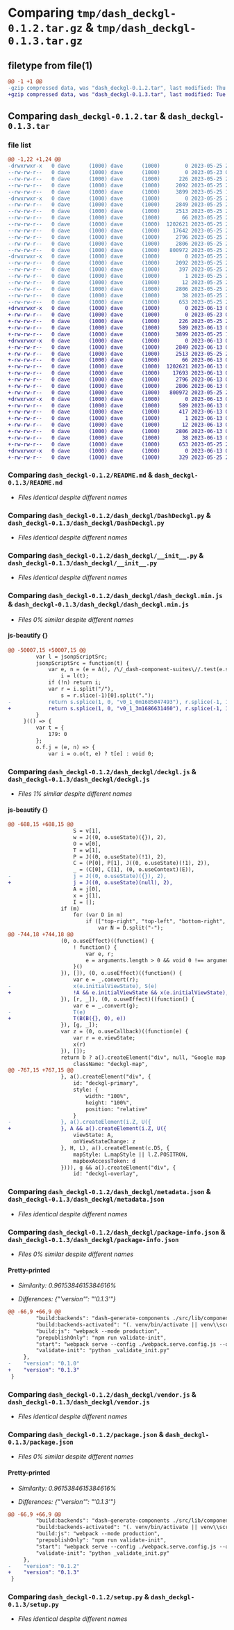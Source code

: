 # Comparing `tmp/dash_deckgl-0.1.2.tar.gz` & `tmp/dash_deckgl-0.1.3.tar.gz`

## filetype from file(1)

```diff
@@ -1 +1 @@
-gzip compressed data, was "dash_deckgl-0.1.2.tar", last modified: Thu May 25 21:05:45 2023, max compression
+gzip compressed data, was "dash_deckgl-0.1.3.tar", last modified: Tue Jun 13 04:46:09 2023, max compression
```

## Comparing `dash_deckgl-0.1.2.tar` & `dash_deckgl-0.1.3.tar`

### file list

```diff
@@ -1,22 +1,24 @@
-drwxrwxr-x   0 dave      (1000) dave      (1000)        0 2023-05-25 21:05:45.953740 dash_deckgl-0.1.2/
--rw-rw-r--   0 dave      (1000) dave      (1000)        0 2023-05-23 00:50:44.000000 dash_deckgl-0.1.2/LICENSE
--rw-rw-r--   0 dave      (1000) dave      (1000)      226 2023-05-25 20:46:42.000000 dash_deckgl-0.1.2/MANIFEST.in
--rw-rw-r--   0 dave      (1000) dave      (1000)     2092 2023-05-25 21:05:45.953740 dash_deckgl-0.1.2/PKG-INFO
--rw-rw-r--   0 dave      (1000) dave      (1000)     3899 2023-05-25 19:30:16.000000 dash_deckgl-0.1.2/README.md
-drwxrwxr-x   0 dave      (1000) dave      (1000)        0 2023-05-25 21:05:45.949741 dash_deckgl-0.1.2/dash_deckgl/
--rw-rw-r--   0 dave      (1000) dave      (1000)     2849 2023-05-25 20:45:14.000000 dash_deckgl-0.1.2/dash_deckgl/DashDeckgl.py
--rw-rw-r--   0 dave      (1000) dave      (1000)     2513 2023-05-25 20:45:04.000000 dash_deckgl-0.1.2/dash_deckgl/__init__.py
--rw-rw-r--   0 dave      (1000) dave      (1000)       66 2023-05-25 20:45:14.000000 dash_deckgl-0.1.2/dash_deckgl/_imports_.py
--rw-rw-r--   0 dave      (1000) dave      (1000)  1202621 2023-05-25 20:45:12.000000 dash_deckgl-0.1.2/dash_deckgl/dash_deckgl.min.js
--rw-rw-r--   0 dave      (1000) dave      (1000)    17642 2023-05-25 20:45:12.000000 dash_deckgl-0.1.2/dash_deckgl/deckgl.js
--rw-rw-r--   0 dave      (1000) dave      (1000)     2796 2023-05-25 20:45:14.000000 dash_deckgl-0.1.2/dash_deckgl/metadata.json
--rw-rw-r--   0 dave      (1000) dave      (1000)     2806 2023-05-25 20:45:13.000000 dash_deckgl-0.1.2/dash_deckgl/package-info.json
--rw-rw-r--   0 dave      (1000) dave      (1000)   800972 2023-05-25 20:45:12.000000 dash_deckgl-0.1.2/dash_deckgl/vendor.js
-drwxrwxr-x   0 dave      (1000) dave      (1000)        0 2023-05-25 21:05:45.953740 dash_deckgl-0.1.2/dash_deckgl.egg-info/
--rw-rw-r--   0 dave      (1000) dave      (1000)     2092 2023-05-25 21:05:45.000000 dash_deckgl-0.1.2/dash_deckgl.egg-info/PKG-INFO
--rw-rw-r--   0 dave      (1000) dave      (1000)      397 2023-05-25 21:05:45.000000 dash_deckgl-0.1.2/dash_deckgl.egg-info/SOURCES.txt
--rw-rw-r--   0 dave      (1000) dave      (1000)        1 2023-05-25 21:05:45.000000 dash_deckgl-0.1.2/dash_deckgl.egg-info/dependency_links.txt
--rw-rw-r--   0 dave      (1000) dave      (1000)       12 2023-05-25 21:05:45.000000 dash_deckgl-0.1.2/dash_deckgl.egg-info/top_level.txt
--rw-rw-r--   0 dave      (1000) dave      (1000)     2806 2023-05-25 21:05:37.000000 dash_deckgl-0.1.2/package.json
--rw-rw-r--   0 dave      (1000) dave      (1000)       38 2023-05-25 21:05:45.953740 dash_deckgl-0.1.2/setup.cfg
--rw-rw-r--   0 dave      (1000) dave      (1000)      653 2023-05-25 20:56:07.000000 dash_deckgl-0.1.2/setup.py
+drwxrwxr-x   0 dave      (1000) dave      (1000)        0 2023-06-13 04:46:09.984181 dash_deckgl-0.1.3/
+-rw-rw-r--   0 dave      (1000) dave      (1000)        0 2023-05-23 00:50:44.000000 dash_deckgl-0.1.3/LICENSE
+-rw-rw-r--   0 dave      (1000) dave      (1000)      226 2023-05-25 20:46:42.000000 dash_deckgl-0.1.3/MANIFEST.in
+-rw-rw-r--   0 dave      (1000) dave      (1000)      589 2023-06-13 04:46:09.984181 dash_deckgl-0.1.3/PKG-INFO
+-rw-rw-r--   0 dave      (1000) dave      (1000)     3899 2023-05-25 19:30:16.000000 dash_deckgl-0.1.3/README.md
+drwxrwxr-x   0 dave      (1000) dave      (1000)        0 2023-06-13 04:46:09.980181 dash_deckgl-0.1.3/dash_deckgl/
+-rw-rw-r--   0 dave      (1000) dave      (1000)     2849 2023-06-13 04:37:29.000000 dash_deckgl-0.1.3/dash_deckgl/DashDeckgl.py
+-rw-rw-r--   0 dave      (1000) dave      (1000)     2513 2023-05-25 20:45:04.000000 dash_deckgl-0.1.3/dash_deckgl/__init__.py
+-rw-rw-r--   0 dave      (1000) dave      (1000)       66 2023-06-13 04:37:29.000000 dash_deckgl-0.1.3/dash_deckgl/_imports_.py
+-rw-rw-r--   0 dave      (1000) dave      (1000)  1202621 2023-06-13 04:44:39.000000 dash_deckgl-0.1.3/dash_deckgl/dash_deckgl.min.js
+-rw-rw-r--   0 dave      (1000) dave      (1000)    17693 2023-06-13 04:44:39.000000 dash_deckgl-0.1.3/dash_deckgl/deckgl.js
+-rw-rw-r--   0 dave      (1000) dave      (1000)     2796 2023-06-13 04:37:29.000000 dash_deckgl-0.1.3/dash_deckgl/metadata.json
+-rw-rw-r--   0 dave      (1000) dave      (1000)     2806 2023-06-13 04:37:29.000000 dash_deckgl-0.1.3/dash_deckgl/package-info.json
+-rw-rw-r--   0 dave      (1000) dave      (1000)   800972 2023-05-25 20:45:12.000000 dash_deckgl-0.1.3/dash_deckgl/vendor.js
+drwxrwxr-x   0 dave      (1000) dave      (1000)        0 2023-06-13 04:46:09.984181 dash_deckgl-0.1.3/dash_deckgl.egg-info/
+-rw-rw-r--   0 dave      (1000) dave      (1000)      589 2023-06-13 04:46:09.000000 dash_deckgl-0.1.3/dash_deckgl.egg-info/PKG-INFO
+-rw-rw-r--   0 dave      (1000) dave      (1000)      417 2023-06-13 04:46:09.000000 dash_deckgl-0.1.3/dash_deckgl.egg-info/SOURCES.txt
+-rw-rw-r--   0 dave      (1000) dave      (1000)        1 2023-06-13 04:46:09.000000 dash_deckgl-0.1.3/dash_deckgl.egg-info/dependency_links.txt
+-rw-rw-r--   0 dave      (1000) dave      (1000)       12 2023-06-13 04:46:09.000000 dash_deckgl-0.1.3/dash_deckgl.egg-info/top_level.txt
+-rw-rw-r--   0 dave      (1000) dave      (1000)     2806 2023-06-13 04:19:09.000000 dash_deckgl-0.1.3/package.json
+-rw-rw-r--   0 dave      (1000) dave      (1000)       38 2023-06-13 04:46:09.984181 dash_deckgl-0.1.3/setup.cfg
+-rw-rw-r--   0 dave      (1000) dave      (1000)      653 2023-05-25 20:56:07.000000 dash_deckgl-0.1.3/setup.py
+drwxrwxr-x   0 dave      (1000) dave      (1000)        0 2023-06-13 04:46:09.984181 dash_deckgl-0.1.3/tests/
+-rw-rw-r--   0 dave      (1000) dave      (1000)      329 2023-05-25 21:17:05.000000 dash_deckgl-0.1.3/tests/test_usage.py
```

### Comparing `dash_deckgl-0.1.2/README.md` & `dash_deckgl-0.1.3/README.md`

 * *Files identical despite different names*

### Comparing `dash_deckgl-0.1.2/dash_deckgl/DashDeckgl.py` & `dash_deckgl-0.1.3/dash_deckgl/DashDeckgl.py`

 * *Files identical despite different names*

### Comparing `dash_deckgl-0.1.2/dash_deckgl/__init__.py` & `dash_deckgl-0.1.3/dash_deckgl/__init__.py`

 * *Files identical despite different names*

### Comparing `dash_deckgl-0.1.2/dash_deckgl/dash_deckgl.min.js` & `dash_deckgl-0.1.3/dash_deckgl/dash_deckgl.min.js`

 * *Files 0% similar despite different names*

#### js-beautify {}

```diff
@@ -50007,15 +50007,15 @@
         var l = jsonpScriptSrc;
         jsonpScriptSrc = function(t) {
             var e, n = (e = A(), /\/_dash-component-suites\//.test(e.src)),
                 i = l(t);
             if (!n) return i;
             var r = i.split("/"),
                 s = r.slice(-1)[0].split(".");
-            return s.splice(1, 0, "v0_1_0m1685047493"), r.splice(-1, 1, s.join(".")), r.join("/")
+            return s.splice(1, 0, "v0_1_3m1686631460"), r.splice(-1, 1, s.join(".")), r.join("/")
         }
     }(() => {
         var t = {
             179: 0
         };
         o.f.j = (e, n) => {
             var i = o.o(t, e) ? t[e] : void 0;
```

### Comparing `dash_deckgl-0.1.2/dash_deckgl/deckgl.js` & `dash_deckgl-0.1.3/dash_deckgl/deckgl.js`

 * *Files 1% similar despite different names*

#### js-beautify {}

```diff
@@ -688,15 +688,15 @@
                     S = v[1],
                     w = J((0, o.useState)({}), 2),
                     O = w[0],
                     T = w[1],
                     P = J((0, o.useState)(!1), 2),
                     C = (P[0], P[1], J((0, o.useState)(!1), 2)),
                     _ = (C[0], C[1], (0, o.useContext)(E)),
-                    j = J((0, o.useState)({}), 2),
+                    j = J((0, o.useState)(null), 2),
                     A = j[0],
                     x = j[1],
                     I = [];
                 if (m)
                     for (var D in m)
                         if (["top-right", "top-left", "bottom-right", "bottom-left"].includes(D)) {
                             var N = D.split("-");
@@ -744,18 +744,18 @@
                 (0, o.useEffect)((function() {
                     ! function() {
                         var e, r;
                         e = arguments.length > 0 && void 0 !== arguments[0] ? arguments[0] : "https://api.tiles.mapbox.com/mapbox-gl-js/v1.13.2/mapbox-gl.css", (r = document.createElement("link")).type = "text/css", r.rel = "stylesheet", r.href = e, document.getElementsByTagName("head")[0].appendChild(r)
                     }()
                 }), []), (0, o.useEffect)((function() {
                     var e = _.convert(r);
-                    x(e.initialViewState), S(e)
+                    !A && e.initialViewState && x(e.initialViewState), S(B(B({}, L), e))
                 }), [r, _]), (0, o.useEffect)((function() {
                     var e = _.convert(g);
-                    T(e)
+                    T(B(B({}, O), e))
                 }), [g, _]);
                 var z = (0, o.useCallback)((function(e) {
                     var r = e.viewState;
                     x(r)
                 }), []);
                 return b ? a().createElement("div", null, "Google map overlays not supported") : a().createElement("div", {
                     className: "deckgl-map",
@@ -767,15 +767,15 @@
                 }, a().createElement("div", {
                     id: "deckgl-primary",
                     style: {
                         width: "100%",
                         height: "100%",
                         position: "relative"
                     }
-                }, a().createElement(i.Z, U({
+                }, A && a().createElement(i.Z, U({
                     viewState: A,
                     onViewStateChange: z
                 }, H, L), a().createElement(c.D5, {
                     mapStyle: L.mapStyle || l.Z.POSITRON,
                     mapboxAccessToken: d
                 }))), g && a().createElement("div", {
                     id: "deckgl-overlay",
```

### Comparing `dash_deckgl-0.1.2/dash_deckgl/metadata.json` & `dash_deckgl-0.1.3/dash_deckgl/metadata.json`

 * *Files identical despite different names*

### Comparing `dash_deckgl-0.1.2/dash_deckgl/package-info.json` & `dash_deckgl-0.1.3/dash_deckgl/package-info.json`

 * *Files 0% similar despite different names*

#### Pretty-printed

 * *Similarity: 0.9615384615384616%*

 * *Differences: {"'version'": "'0.1.3'"}*

```diff
@@ -66,9 +66,9 @@
         "build:backends": "dash-generate-components ./src/lib/components dash_deckgl -p package-info.json --r-prefix '' --jl-prefix '' --ignore \\.test\\.",
         "build:backends-activated": "(. venv/bin/activate || venv\\scripts\\activate && npm run build:py_and_r)",
         "build:js": "webpack --mode production",
         "prepublishOnly": "npm run validate-init",
         "start": "webpack serve --config ./webpack.serve.config.js --open",
         "validate-init": "python _validate_init.py"
     },
-    "version": "0.1.0"
+    "version": "0.1.3"
 }
```

### Comparing `dash_deckgl-0.1.2/dash_deckgl/vendor.js` & `dash_deckgl-0.1.3/dash_deckgl/vendor.js`

 * *Files identical despite different names*

### Comparing `dash_deckgl-0.1.2/package.json` & `dash_deckgl-0.1.3/package.json`

 * *Files 0% similar despite different names*

#### Pretty-printed

 * *Similarity: 0.9615384615384616%*

 * *Differences: {"'version'": "'0.1.3'"}*

```diff
@@ -66,9 +66,9 @@
         "build:backends": "dash-generate-components ./src/lib/components dash_deckgl -p package-info.json --r-prefix '' --jl-prefix '' --ignore \\.test\\.",
         "build:backends-activated": "(. venv/bin/activate || venv\\scripts\\activate && npm run build:py_and_r)",
         "build:js": "webpack --mode production",
         "prepublishOnly": "npm run validate-init",
         "start": "webpack serve --config ./webpack.serve.config.js --open",
         "validate-init": "python _validate_init.py"
     },
-    "version": "0.1.2"
+    "version": "0.1.3"
 }
```

### Comparing `dash_deckgl-0.1.2/setup.py` & `dash_deckgl-0.1.3/setup.py`

 * *Files identical despite different names*

